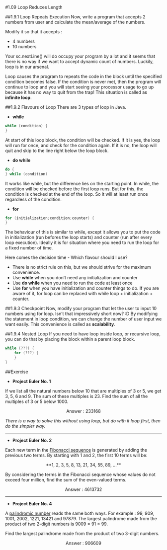 ﻿#1.09 Loop Reduces Length

##1.9.1 Loop Repeats Execution
Now, write a program that accepts 2 numbers from user and calculate the mean/average of the numbers.

Modify it so that it accepts :

* 4 numbers
* 10 numbers

Your sc.nextLine() will do occupy your program by a lot and it seems that there is no way if we want to accept dynamic count of numbers. Luckily, loop is in our arsenal.

Loop causes the program to repeats the code in the block until the specified condition becomes false. If the condition is never met, then the program will continue to loop and you will start seeing your processor usage to go up because it has no way to quit from the trap! This situation is called as **infinite loop**.

##1.9.2 Flavours of Loop
There are 3 types of loop in Java. 

* **while**
```Java
while (condition) {
}
```
At start of this loop block, the condition will be checked. If it is yes, the loop will run for once, and check for the condition again. If it is no, the loop will quit and skip to the line right below the loop block.

* **do while**
```Java
do {
} while (condition)
```
It works like while, but the difference lies on the starting point. In while, the condition will be checked before the first loop runs. But for this, the condition is checked at the end of the loop. So it will at least run once regardless of the condition.

* **for**
```Java
for (initialization;condition;counter) {
}
```
The behaviour of this is similar to while, except it allows you to put the code in initialization (run befores the loop starts) and counter (run after every loop execution). Ideally it is for situation where you need to run the loop for a fixed number of time.

Here comes the decision time - Which flavour should I use?

* There is no strict rule on this, but we should strive for the maximum convenience.
* Use **while** when you don’t need any initialization and counter
* Use **do while** when you need to run the code at least once
* Use **for** when you have initialization and counter things to do. If you are aware of it, for loop can be replaced with while loop + initialization + counter.

##1.9.3 Checkpoint
Now, modify your program that let the user to input 10 numbers using for loop. Isn’t that impressively short now? :D By modifying the statement in loop condition, we can change the number of user input we want easily. This convenience is called as **scalability**.

##1.9.4 Nested Loop
If you need to have loop inside loop, or recursive loop, you can do that by placing the block within a parent loop block.
```Java
while (???) {
	for (???) {
	}
}
```

##Exercise
* **Project Euler No. 1**

If we list all the natural numbers below 10 that are multiples of 3 or 5, we get 3, 5, 6 and 9. The sum of these multiples is 23. Find the sum of all the multiples of 3 or 5 below 1000. 

<center>Answer : 233168</center>
    
*There is a way to solve this without using loop, but do with it loop first, then do the simpler way.*


____
* **Project Euler No. 2**

Each new term in the <a href="https://en.wikipedia.org/wiki/Fibonacci_number" target="_blank">Fibonacci sequence</a> is generated by adding the previous two terms. By starting with 1 and 2, the first 10 terms will be: 

<center> **1, 2, 3, 5, 8, 13, 21, 34, 55, 89, ...** </center>

By considering the terms in the Fibonacci sequence whose values do not exceed four million, find the sum of the even-valued terms. 

<center>Answer : 4613732</center>

____
* **Project Euler No. 4**

A <a href="https://en.wikipedia.org/wiki/Palindrome" target="_blank">palindromic number</a> reads the same both ways. For example : 99, 909, 1001, 2002, 1221, 13421 and 97879. The largest palindrome made from the product of two 2-digit numbers is 9009 = 91 × 99.

Find the largest palindrome made from the product of two 3-digit numbers. 

<center>Answer : 906609</center>